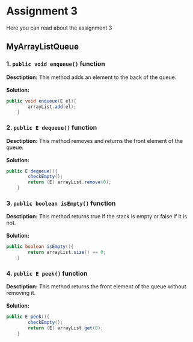 # Assignment 3
Here you can read about the assignment 3
## MyArrayListQueue
### 1. `public void enqueue()` function
**Desctiption:** This method adds an element to the back of the queue.
<br><br>
**Solution:** 
``` java
public void enqueue(E el){
        arrayList.add(el);
    }
```
### 2. `public E dequeue()` function
**Desctiption:** This method removes and returns the front element of the queue. 
<br><br>
**Solution:** 
``` java
public E dequeue(){
        checkEmpty();
        return (E) arrayList.remove(0);
    }
```
### 3. `public boolean isEmpty()` function
**Desctiption:** This method returns true if the stack is empty or false if it is not. 
<br><br>
**Solution:** 
``` java
public boolean isEmpty(){
        return arrayList.size() == 0;
    }
```
### 4. `public E peek()` function
**Desctiption:** This method returns the front element of the queue without removing it. 
<br><br>
**Solution:** 
``` java
public E peek(){
        checkEmpty();
        return (E) arrayList.get(0);
    }
```
